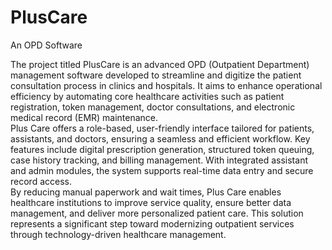 # PlusCare
An OPD Software

The project titled PlusCare is an advanced OPD (Outpatient Department) management software developed to streamline and digitize the patient consultation process in clinics and hospitals. It aims to enhance operational efficiency by automating core healthcare activities such as patient registration, token management, doctor consultations, and electronic medical record (EMR) maintenance.
<br/>
Plus Care offers a role-based, user-friendly interface tailored for patients, assistants, and doctors, ensuring a seamless and efficient workflow. Key features include digital prescription generation, structured token queuing, case history tracking, and billing management. With integrated assistant and admin modules, the system supports real-time data entry and secure record access.
<br/>
By reducing manual paperwork and wait times, Plus Care enables healthcare institutions to improve service quality, ensure better data management, and deliver more personalized patient care. This solution represents a significant step toward modernizing outpatient services through technology-driven healthcare management.
